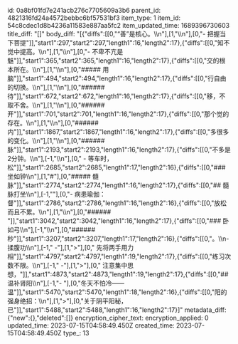 id: 0a8bf01fd7e241acb276c7705609a3b6
parent_id: 4821316fd24a4572bebbc6bf57531bf3
item_type: 1
item_id: 54c8cdec1d8b4236a11583e887aa5fc2
item_updated_time: 1689396730603
title_diff: "[]"
body_diff: "[{\"diffs\":[[0,\"“善”是核心。\\\n\"],[1,\"\\\n\"],[0,\"- 把握当下菩提\"]],\"start1\":297,\"start2\":297,\"length1\":16,\"length2\":17},{\"diffs\":[[0,\"知不觉中提高。\\\n\"],[1,\"\\\n\"],[0,\"- 不卑不亢是魅\"]],\"start1\":365,\"start2\":365,\"length1\":16,\"length2\":17},{\"diffs\":[[0,\"交的根本所在。\\\n\"],[1,\"\\\n\"],[0,\"##### 用脑\"]],\"start1\":494,\"start2\":494,\"length1\":16,\"length2\":17},{\"diffs\":[[0,\"行自由的切换。\\\n\"],[1,\"\\\n\"],[0,\"###### 待\"]],\"start1\":672,\"start2\":672,\"length1\":16,\"length2\":17},{\"diffs\":[[0,\"移，不取不舍。\\\n\"],[1,\"\\\n\"],[0,\"###### 开\"]],\"start1\":701,\"start2\":701,\"length1\":16,\"length2\":17},{\"diffs\":[[0,\"那个觉的存在。\\\n\"],[1,\"\\\n\"],[0,\"###### 内\"]],\"start1\":1867,\"start2\":1867,\"length1\":16,\"length2\":17},{\"diffs\":[[0,\"多很多的变化。\\\n\"],[1,\"\\\n\"],[0,\"###### 脉\"]],\"start1\":2193,\"start2\":2193,\"length1\":16,\"length2\":17},{\"diffs\":[[0,\"不多是2分钟。\\\n\"],[-1,\"\\\n\"],[0,\" - 等车时，松\"]],\"start1\":2685,\"start2\":2685,\"length1\":17,\"length2\":16},{\"diffs\":[[0,\"### 坐如钟\\\n\"],[1,\"#\"],[0,\"##### 髓脉\"]],\"start1\":2774,\"start2\":2774,\"length1\":16,\"length2\":17},{\"diffs\":[[0,\"## 髓脉打坐\\\n\"],[-1,\"\"],[0,\"- 病患瑜伽：督\"]],\"start1\":2786,\"start2\":2786,\"length1\":16,\"length2\":16},{\"diffs\":[[0,\"放松而且不累。\\\n\"],[1,\"\\\n\"],[0,\"######  \"]],\"start1\":3042,\"start2\":3042,\"length1\":16,\"length2\":17},{\"diffs\":[[0,\"### 卧如弓\\\n\"],[-1,\"\\\n\"],[0,\"###### 秒\"]],\"start1\":3207,\"start2\":3207,\"length1\":17,\"length2\":16},{\"diffs\":[[0,\"。\\\n- 揉腹功\\\n\"],[-1,\"  -\"],[1,\">\"],[0,\" 先将两手用力相\"]],\"start1\":4797,\"start2\":4797,\"length1\":19,\"length2\":17},{\"diffs\":[[0,\"练习次数不限。\\\n\"],[-1,\"  -\"],[1,\">\"],[0,\" 注意集中思想，\"]],\"start1\":4873,\"start2\":4873,\"length1\":19,\"length2\":17},{\"diffs\":[[0,\"## 温补肾阳\\\n\"],[-1,\"- \"],[0,\"冬天不怕冷——温\"]],\"start1\":5470,\"start2\":5470,\"length1\":18,\"length2\":16},{\"diffs\":[[0,\"阳的强身绝招：\\\n\"],[1,\">\"],[0,\"关于阴平阳秘，已\"]],\"start1\":5488,\"start2\":5488,\"length1\":16,\"length2\":17}]"
metadata_diff: {"new":{},"deleted":[]}
encryption_cipher_text: 
encryption_applied: 0
updated_time: 2023-07-15T04:58:49.450Z
created_time: 2023-07-15T04:58:49.450Z
type_: 13